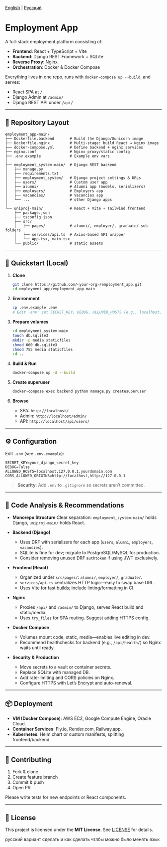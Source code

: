 [English](./README.en.md) | [Русский](./README.md)
# Employment App

A full-stack employment platform consisting of:

* **Frontend**: React + TypeScript + Vite
* **Backend**: Django REST Framework + SQLite
* **Reverse Proxy**: Nginx
* **Orchestration**: Docker & Docker Compose

Everything lives in one repo, runs with `docker-compose up --build`, and serves:

* React SPA at `/`
* Django Admin at `/admin/`
* Django REST API under `/api/`

---

## 📁 Repository Layout

```
employment_app-main/
├── Dockerfile.backend       # Build the Django/Gunicorn image
├── Dockerfile.nginx         # Multi-stage: build React → Nginx image
├── docker-compose.yml       # Define backend + nginx services
├── nginx.conf               # Nginx proxy/static config
├── .env.example             # Example env vars
│
├── employment_system-main/  # Django REST backend
│   ├── manage.py
│   ├── requirements.txt
│   ├── employment_system/   # Django project settings & URLs
│   ├── users/               # Custom user app
│   ├── alumni/              # Alumni app (models, serializers)
│   ├── employers/           # Employers app
│   ├── vacancies/           # Vacancies app
│   └── ...                  # other Django apps
│
└── uniproj-main/            # React + Vite + Tailwind frontend
    ├── package.json
    ├── tsconfig.json
    ├── src/
    │   ├── pages/           # alumni/, employer/, graduate/ sub-folders
    │   ├── services/api.ts  # Axios‑based API wrapper
    │   └── App.tsx, main.tsx
    └── public/              # static assets
```

---

## 🚀 Quickstart (Local)

1. **Clone**

   ```bash
   git clone https://github.com/<your-org>/employment_app.git
   cd employment_app/employment_app-main
   ```

2. **Environment**

   ```bash
   cp .env.example .env
   # Edit .env: set SECRET_KEY, DEBUG, ALLOWED_HOSTS (e.g., localhost,127.0.0.1)
   ```

3. **Prepare volumes**

   ```bash
   cd employment_system-main
   touch db.sqlite3
   mkdir -p media staticfiles
   chmod 660 db.sqlite3
   chmod 755 media staticfiles
   cd ..
   ```

4. **Build & Run**

   ```bash
   docker-compose up -d --build
   ```

5. **Create superuser**

   ```bash
   docker-compose exec backend python manage.py createsuperuser
   ```

6. **Browse**

   * SPA:   `http://localhost/`
   * Admin: `http://localhost/admin/`
   * API:   `http://localhost/api/users/`

---

## ⚙️ Configuration

Edit `.env` (see `.env.example`):

```dotenv
SECRET_KEY=your_django_secret_key
DEBUG=False
ALLOWED_HOSTS=localhost,127.0.0.1,yourdomain.com
CORS_ALLOWED_ORIGINS=http://localhost,http://127.0.0.1
```

> **Security**: Add `.env` to `.gitignore` so secrets aren’t committed.

---

## 🧩 Code Analysis & Recommendations

* **Monorepo Structure**
  Clear separation: `employment_system-main/` holds Django, `uniproj-main/` holds React.

* **Backend (Django)**

  * Uses DRF with serializers for each app (`users`, `alumni`, `employers`, `vacancies`).
  * SQLite is fine for dev; migrate to PostgreSQL/MySQL for production.
  * Consider removing unused DRF `authtoken` if using JWT exclusively.

* **Frontend (React)**

  * Organized under `src/pages/`: `alumni/`, `employer/`, `graduate/`.
  * `services/api.ts` centralizes HTTP logic—easy to swap base URL.
  * Uses Vite for fast builds; include linting/formatting in CI.

* **Nginx**

  * Proxies `/api/` and `/admin/` to Django, serves React build and static/media.
  * Uses `try_files` for SPA routing. Suggest adding HTTPS config.

* **Docker Compose**

  * Volumes mount code, static, media—enables live editing in dev.
  * Recommend healthchecks for backend (e.g., `/api/health/`) so Nginx waits until ready.

* **Security & Production**

  * Move secrets to a vault or container secrets.
  * Replace SQLite with managed DB.
  * Add rate-limiting and CORS policies on Nginx.
  * Configure HTTPS with Let’s Encrypt and auto-renewal.

---

## 📦 Deployment

* **VM (Docker Compose)**: AWS EC2, Google Compute Engine, Oracle Cloud.
* **Container Services**: Fly.io, Render.com, Railway.app.
* **Kubernetes**: Helm chart or custom manifests, splitting frontend/backend.

---

## 🤝 Contributing

1. Fork & clone
2. Create feature branch
3. Commit & push
4. Open PR

Please write tests for new endpoints or React components.

---

## 📄 License

This project is licensed under the **MIT License**. See [LICENSE](LICENSE) for details.

русский вариант сделать и как сделать чтлбы можно было менять язык
